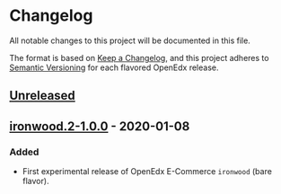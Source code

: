 # Changelog

All notable changes to this project will be documented in this file.

The format is based on [Keep a Changelog](https://keepachangelog.com/en/1.0.0/),
and this project adheres to [Semantic
Versioning](https://semver.org/spec/v2.0.0.html) for each flavored OpenEdx
release.

## [Unreleased]

## [ironwood.2-1.0.0] - 2020-01-08

### Added

- First experimental release of OpenEdx E-Commerce `ironwood` (bare flavor).

[unreleased]: https://github.com/openfun/openedx-docker/compare/ironwood.2-1.0.0...HEAD
[ironwood.2-1.0.0]: https://github.com/openfun/openedx-docker/releases/tag/ironwood.2-1.0.0

